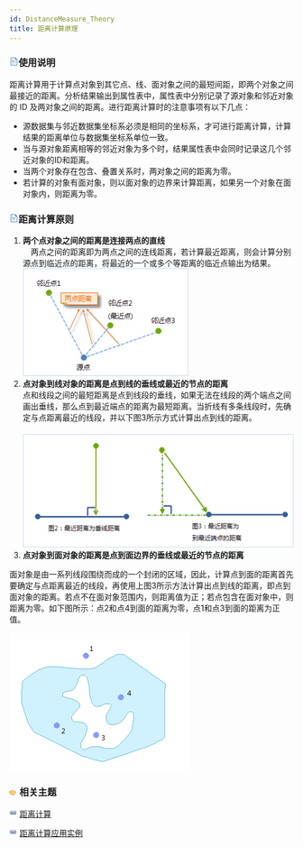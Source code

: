 ```yaml
---
id: DistanceMeasure_Theory
title: 距离计算原理
---
```

### ![](../../../img/read.gif)使用说明

距离计算用于计算点对象到其它点、线、面对象之间的最短间距，即两个对象之间最接近的距离。分析结果输出到属性表中，属性表中分别记录了源对象和邻近对象的 ID 及两对象之间的距离。进行距离计算时的注意事项有以下几点：
  * 源数据集与邻近数据集坐标系必须是相同的坐标系，才可进行距离计算，计算结果的距离单位与数据集坐标系单位一致。
  * 当与源对象距离相等的邻近对象为多个时，结果属性表中会同时记录这几个邻近对象的ID和距离。
  * 当两个对象存在包含、叠置关系时，两对象之间的距离为零。
  * 若计算的对象有面对象，则以面对象的边界来计算距离，如果另一个对象在面对象内，则距离为零。

### ![](../../../img/read.gif)距离计算原则

  1. **两个点对象之间的距离是连接两点的直线**<br/>　两点之间的距离即为两点之间的连线距离，若计算最近距离，则会计算分别源点到临近点的距离，将最近的一个或多个等距离的临近点输出为结果。<br/>![](img/DistanceMeasure1.png)  
  2.  **点对象到线对象的距离是点到线的垂线或最近的节点的距离**　<br/>点和线段之间的最短距离是点到线段的垂线，如果无法在线段的两个端点之间画出垂线，那么点到最近端点的距离为最短距离。当折线有多条线段时，先确定与点距离最近的线段，并以下图3所示方式计算出点到线的距离。　　<br/>　![](img/DistanceMeasure2.png)  
  3. **点对象到面对象的距离是点到面边界的垂线或最近的节点的距离**

面对象是由一系列线段围绕而成的一个封闭的区域，因此，计算点到面的距离首先要确定与点距离最近的线段，再使用上图3所示方法计算出点到线的距离，即点到面对象的距离。若点不在面对象范围内，则距离值为正；若点包含在面对象中，则距离为零。如下图所示：点2和点4到面的距离为零，点1和点3到面的距离为正值。

![](img/DistanceMeasure3.png)  
 

### ![](../../../img/seealso.png) 相关主题

![](../../../img/smalltitle.png) [距离计算](DistanceMeasure)

![](../../../img/smalltitle.png) [距离计算应用实例](DistanceAnalyst_Example)